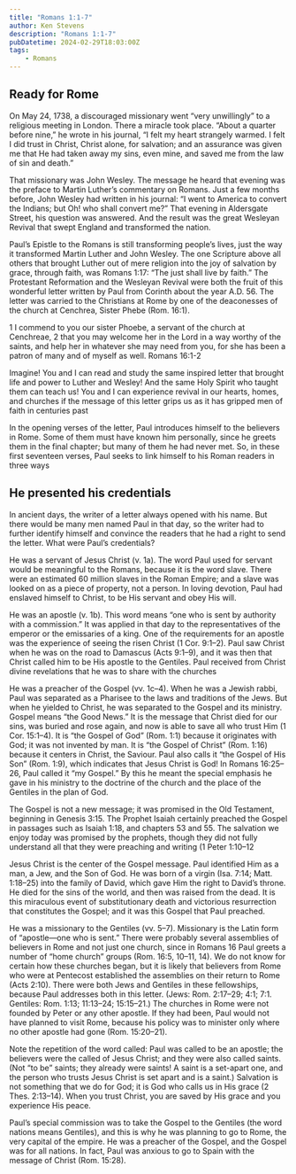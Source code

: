 ```yaml
---
title: "Romans 1:1-7"
author: Ken Stevens
description: "Romans 1:1-7"
pubDatetime: 2024-02-29T18:03:00Z
tags:
    - Romans
---
```

## Ready for Rome ##

On May 24, 1738, a discouraged missionary went “very unwillingly” to a religious meeting in London. There a miracle took place. “About a quarter before nine,” he wrote in his journal, “I felt my heart strangely warmed. I felt I did trust in Christ, Christ alone, for salvation; and an assurance was given me that He had taken away my sins, even mine, and saved me from the law of sin and death.”

That missionary was John Wesley. The message he heard that evening was the preface to Martin Luther’s commentary on Romans. Just a few months before, John Wesley had written in his journal: “I went to America to convert the Indians; but Oh! who shall convert me?” That evening in Aldersgate Street, his question was answered. And the result was the great Wesleyan Revival that swept England and transformed the nation.

Paul’s Epistle to the Romans is still transforming people’s lives, just the way it transformed Martin Luther and John Wesley. The one Scripture above all others that brought Luther out of mere religion into the joy of salvation by grace, through faith, was Romans 1:17: “The just shall live by faith.” The Protestant Reformation and the Wesleyan Revival were both the fruit of this wonderful letter written by Paul from Corinth about the year A.D. 56. The letter was carried to the Christians at Rome by one of the deaconesses of the church at Cenchrea, Sister Phebe (Rom. 16:1).

1 I commend to you our sister Phoebe, a servant of the church at Cenchreae, 2 that you may welcome her in the Lord in a way worthy of the saints, and help her in whatever she may need from you, for she has been a patron of many and of myself as well. Romans 16:1-2

Imagine! You and I can read and study the same inspired letter that brought life and power to Luther and Wesley! And the same Holy Spirit who taught them can teach us! You and I can experience revival in our hearts, homes, and churches if the message of this letter grips us as it has gripped men of faith in centuries past

In the opening verses of the letter, Paul introduces himself to the believers in Rome. Some of them must have known him personally, since he greets them in the final chapter; but many of them he had never met. So, in these first seventeen verses, Paul seeks to link himself to his Roman readers in three ways

## He presented his credentials ##

In ancient days, the writer of a letter always opened with his name. But there would be many men named Paul in that day, so the writer had to further identify himself and convince the readers that he had a right to send the letter. What were Paul’s credentials?

He was a servant of Jesus Christ (v. 1a). The word Paul used for servant would be meaningful to the Romans, because it is the word slave. There were an estimated 60 million slaves in the Roman Empire; and a slave was looked on as a piece of property, not a person. In loving devotion, Paul had enslaved himself to Christ, to be His servant and obey His will.

He was an apostle (v. 1b). This word means “one who is sent by authority with a commission.” It was applied in that day to the representatives of the emperor or the emissaries of a king. One of the requirements for an apostle was the experience of seeing the risen Christ (1 Cor. 9:1–2). Paul saw Christ when he was on the road to Damascus (Acts 9:1–9), and it was then that Christ called him to be His apostle to the Gentiles. Paul received from Christ divine revelations that he was to share with the churches

He was a preacher of the Gospel (vv. 1c–4). When he was a Jewish rabbi, Paul was separated as a Pharisee to the laws and traditions of the Jews. But when he yielded to Christ, he was separated to the Gospel and its ministry. Gospel means “the Good News.” It is the message that Christ died for our sins, was buried and rose again, and now is able to save all who trust Him (1 Cor. 15:1–4). It is “the Gospel of God” (Rom. 1:1) because it originates with God; it was not invented by man. It is “the Gospel of Christ” (Rom. 1:16) because it centers in Christ, the Saviour. Paul also calls it “the Gospel of His Son” (Rom. 1:9), which indicates that Jesus Christ is God! In Romans 16:25–26, Paul called it “my Gospel.” By this he meant the special emphasis he gave in his ministry to the doctrine of the church and the place of the Gentiles in the plan of God.

The Gospel is not a new message; it was promised in the Old Testament, beginning in Genesis 3:15. The Prophet Isaiah certainly preached the Gospel in passages such as Isaiah 1:18, and chapters 53 and 55. The salvation we enjoy today was promised by the prophets, though they did not fully understand all that they were preaching and writing (1 Peter 1:10–12

Jesus Christ is the center of the Gospel message. Paul identified Him as a man, a Jew, and the Son of God. He was born of a virgin (Isa. 7:14; Matt. 1:18–25) into the family of David, which gave Him the right to David’s throne. He died for the sins of the world, and then was raised from the dead. It is this miraculous event of substitutionary death and victorious resurrection that constitutes the Gospel; and it was this Gospel that Paul preached.

He was a missionary to the Gentiles (vv. 5–7). Missionary is the Latin form of “apostle—one who is sent.” There were probably several assemblies of believers in Rome and not just one church, since in Romans 16 Paul greets a number of “home church” groups (Rom. 16:5, 10–11, 14). We do not know for certain how these churches began, but it is likely that believers from Rome who were at Pentecost established the assemblies on their return to Rome (Acts 2:10). There were both Jews and Gentiles in these fellowships, because Paul addresses both in this letter. (Jews: Rom. 2:17–29; 4:1; 7:1. Gentiles: Rom. 1:13; 11:13–24; 15:15–21.) The churches in Rome were not founded by Peter or any other apostle. If they had been, Paul would not have planned to visit Rome, because his policy was to minister only where no other apostle had gone (Rom. 15:20–21).

Note the repetition of the word called: Paul was called to be an apostle; the believers were the called of Jesus Christ; and they were also called saints. (Not “to be” saints; they already were saints! A saint is a set-apart one, and the person who trusts Jesus Christ is set apart and is a saint.) Salvation is not something that we do for God; it is God who calls us in His grace (2 Thes. 2:13–14). When you trust Christ, you are saved by His grace and you experience His peace.

Paul’s special commission was to take the Gospel to the Gentiles (the word nations means Gentiles), and this is why he was planning to go to Rome, the very capital of the empire. He was a preacher of the Gospel, and the Gospel was for all nations. In fact, Paul was anxious to go to Spain with the message of Christ (Rom. 15:28).


